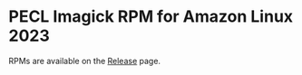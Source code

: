 # PECL Imagick RPM for Amazon Linux 2023

RPMs are available on the [Release](https://github.com/sunaoka/al2023-php-pecl-imagick/releases) page.
